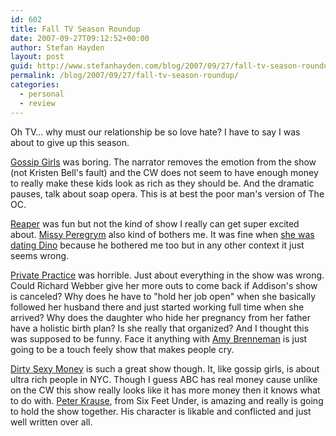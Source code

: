 ```yaml
---
id: 602
title: Fall TV Season Roundup
date: 2007-09-27T09:12:52+00:00
author: Stefan Hayden
layout: post
guid: http://www.stefanhayden.com/blog/2007/09/27/fall-tv-season-roundup/
permalink: /blog/2007/09/27/fall-tv-season-roundup/
categories:
  - personal
  - review
---
```

<p>Oh TV... why must our relationship be so love hate? I have to say I was about to give up this season.</p>
<p><a href="http://en.wikipedia.org/wiki/Gossip_Girl_%28TV_series%29">Gossip Girls</a> was boring. The narrator removes the emotion from the show (not Kristen Bell's fault) and the CW does not seem to have enough money to really make these kids look as rich as they should be. And the dramatic pauses, talk about soap opera. This is at best the poor man's version of The OC. </p>
<p><a href="http://en.wikipedia.org/wiki/Reaper_%28TV_series%29">Reaper</a> was fun but not the kind of show I really can get super excited about. <a href="http://en.wikipedia.org/wiki/Missy_Peregrym">Missy Peregrym</a> also kind of bothers me. It was fine when <a href="http://en.wikipedia.org/wiki/Life_as_We_Know_It">she was dating Dino</a> because he bothered me too but in any other context it just seems wrong.</p>
<p><a href="http://en.wikipedia.org/wiki/Private_Practice">Private Practice</a> was horrible. Just about everything in the show was wrong. Could Richard Webber give her more outs to come back if Addison's show is canceled? Why does he have to "hold her job open" when she basically followed her husband there and just started working full time when she arrived? Why does the daughter who hide her pregnancy from her father have a holistic birth plan? Is she really that organized? And I thought this was supposed to be funny. Face it anything with <a href="http://en.wikipedia.org/wiki/Amy_Brenneman">Amy Brenneman</a> is just going to be a touch feely show that makes people cry.</p>
<p><a href="http://en.wikipedia.org/wiki/Dirty_Sexy_Money">Dirty Sexy Money</a> is such a great show though. It, like gossip girls, is about ultra rich people in NYC. Though I guess ABC has real money cause unlike on the CW this show really looks like it has more money then it knows what to do with. <a href="http://en.wikipedia.org/wiki/Peter_Krause">Peter Krause</a>, from Six Feet Under, is amazing and really is going to hold the show together. His character is likable and conflicted and just well written over all.
</p>
